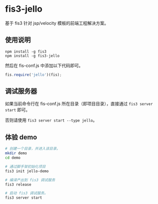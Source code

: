 # fis3-jello

基于 fis3 针对 jsp/velocity 模板的前端工程解决方案。

## 使用说明

```
npm install -g fis3
npm install -g fis3-jello
```

然后在 fis-conf.js 中添加以下代码即可。

```js
fis.require('jello')(fis);
```

## 调试服务器

如果当前命令行在 fis-conf.js 所在目录（即项目目录），直接通过 `fis3 server start` 即可。

否则请使用 `fis3 server start --type jello`。

## 体验 demo

```bash
# 创建一个目录，并进入该目录。
mkdir demo
cd demo

# 通过脚手架初始化项目
fis3 init jello-demo

# 编译产出到 fis3 调试服务
fis3 release

# 启动 fis3 调试服务。
fis3 server start
```

